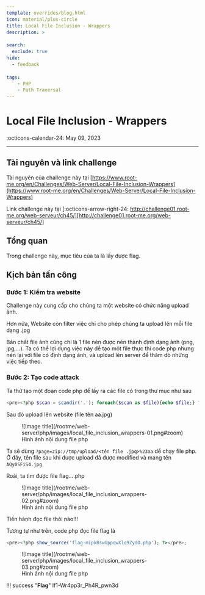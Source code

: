 ```yaml
---
template: overrides/blog.html
icon: material/plus-circle
title: Local File Inclusion - Wrappers
description: >
  
search:
  exclude: true
hide:
  - feedback

tags:
    - PHP
    - Path Traversal
---
```


# __Local File Inclusion - Wrappers__

<span>
:octicons-calendar-24: May 09, 2023

</span>

---


## __Tài nguyên và link challenge__

Tài nguyên của challenge này tại [https://www.root-me.org/en/Challenges/Web-Server/Local-File-Inclusion-Wrappers](https://www.root-me.org/en/Challenges/Web-Server/Local-File-Inclusion-Wrappers)

Link challenge này tại [:octicons-arrow-right-24: http://challenge01.root-me.org/web-serveur/ch45/][http://challenge01.root-me.org/web-serveur/ch45/]

  [http://challenge01.root-me.org/web-serveur/ch45/]: http://challenge01.root-me.org/web-serveur/ch45/

## __Tổng quan__

Trong challenge này, mục tiêu của ta là lấy được flag.

## __Kịch bản tấn công__
### Bước 1: Kiểm tra website

Challenge này cung cấp cho chúng ta một website có chức năng upload ảnh. 

Hơn nữa, Website còn filter việc chỉ cho phép chúng ta upload lên mỗi file dạng .jpg

Bản chất file ảnh cũng chỉ là 1 file nén được nén thành định dạng ảnh (png, jpg,...). Ta có thể lợi dụng việc này để tạo một file thực thi code php nhưng nén lại với file có định dạng ảnh, và upload lên server để thăm dò những việc tiếp theo.

### Bước 2: Tạo code attack

Ta thử tạo một đoạn code php để lấy ra các file có trong thư mục như sau

<div class="result" markdown>

``` php linenums="1"
<pre><?php $scan = scandir('.'); foreach($scan as $file){echo $file;} ?></pre>;
```

</div>

Sau đó upload lên website (file tên aa.jpg)

<figure markdown>
  ![Image title](/rootme/web-server/php/images/local_file_inclusion_wrappers-01.png#zoom)
  <figcaption>Hình ảnh nội dung file php</figcaption>
</figure>

Ta sẽ dùng `?page=zip://tmp/upload/<tên file .jpq>%23aa` dể chạy file php. Ở đây, tên file sau khi được upload đã được modified và mang tên `AQy0SFiS4.jpg`

Roài, ta tìm được file flag....php

<figure markdown>
  ![Image title](/rootme/web-server/php/images/local_file_inclusion_wrappers-02.png#zoom)
  <figcaption>Hình ảnh nội dung file php</figcaption>
</figure>

Tiến hành đọc file thôi nào!!!

Tương tự như trên, code php đọc file flag là 

<div class="result" markdown>

``` php linenums="1"
<pre><?php show_source('flag-mipkBswUppqwXlq9ZydO.php'); ?></pre>;
```

</div>

<figure markdown>
  ![Image title](/rootme/web-server/php/images/local_file_inclusion_wrappers-03.png#zoom)
  <figcaption>Hình ảnh nội dung file php</figcaption>
</figure>

!!! success "__Flag__"
    lf1-Wr4pp3r_Ph4R_pwn3d
